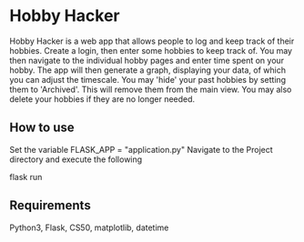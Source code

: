 # Hobby Hacker

Hobby Hacker is a web app that allows people to log and keep track of their hobbies. Create a login, then enter some hobbies to keep track of.
You may then navigate to the individual hobby pages and enter time spent on your hobby. The app will then generate a graph, displaying your data,
of which you can adjust the timescale. You may 'hide' your past hobbies by setting them to 'Archived'. This will remove them from the main view.
You may also delete your hobbies if they are no longer needed.

## How to use

Set the variable FLASK_APP = "application.py"
Navigate to the Project directory and execute the following

flask run


## Requirements
Python3, Flask, CS50, matplotlib, datetime

